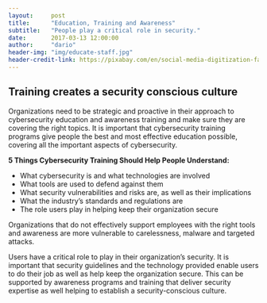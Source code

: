 ```yaml
---
layout:     post
title:      "Education, Training and Awareness"
subtitle:   "People play a critical role in security."
date:       2017-03-13 12:00:00
author:     "dario"
header-img: "img/educate-staff.jpg"
header-credit-link: https://pixabay.com/en/social-media-digitization-faces-2528410/
---
```



## Training creates a security conscious culture

Organizations need to be strategic and proactive in their approach to cybersecurity education and awareness training and make sure they are covering the right topics. It is important that cybersecurity training programs give people the best and most effective education possible, covering all the important aspects of cybersecurity.

**5 Things Cybersecurity Training Should Help People Understand:**
* What cybersecurity is and what technologies are involved
* What tools are used to defend against them
* What security vulnerabilities and risks are, as well as their implications
* What the industry’s standards and regulations are
* The role users play in helping keep their organization secure

Organizations that do not effectively support employees with the right tools and awareness are more vulnerable to carelessness, malware and targeted attacks.

Users have a critical role to play in their organization’s security. It is important that security guidelines and the technology provided enable users to do their job as well as help keep the organization secure. This can be supported by awareness programs and training that deliver security expertise as well helping to establish a security-conscious culture.
